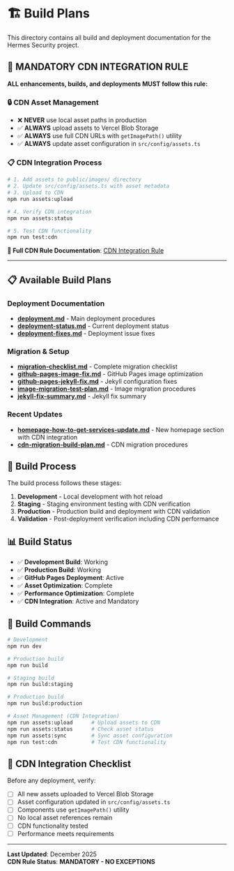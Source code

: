 # 🏗️ Build Plans

This directory contains all build and deployment documentation for the Hermes Security project.

## 🚨 **MANDATORY CDN INTEGRATION RULE**

**ALL enhancements, builds, and deployments MUST follow this rule:**

### 🔒 **CDN Asset Management**
- ❌ **NEVER** use local asset paths in production
- ✅ **ALWAYS** upload assets to Vercel Blob Storage
- ✅ **ALWAYS** use full CDN URLs with `getImagePath()` utility
- ✅ **ALWAYS** update asset configuration in `src/config/assets.ts`

### 📋 **CDN Integration Process**
```bash
# 1. Add assets to public/images/ directory
# 2. Update src/config/assets.ts with asset metadata
# 3. Upload to CDN
npm run assets:upload

# 4. Verify CDN integration
npm run assets:status

# 5. Test CDN functionality
npm run test:cdn
```

**📖 Full CDN Rule Documentation**: [CDN Integration Rule](./cdn-integration-rule.md)

---

## 📋 Available Build Plans

### Deployment Documentation
- **[deployment.md](./deployment.md)** - Main deployment procedures
- **[deployment-status.md](./deployment-status.md)** - Current deployment status
- **[deployment-fixes.md](./deployment-fixes.md)** - Deployment issue fixes

### Migration & Setup
- **[migration-checklist.md](./migration-checklist.md)** - Complete migration checklist
- **[github-pages-image-fix.md](./github-pages-image-fix.md)** - GitHub Pages image optimization
- **[github-pages-jekyll-fix.md](./github-pages-jekyll-fix.md)** - Jekyll configuration fixes
- **[image-migration-test-plan.md](./image-migration-test-plan.md)** - Image migration procedures
- **[jekyll-fix-summary.md](./jekyll-fix-summary.md)** - Jekyll fix summary

### Recent Updates
- **[homepage-how-to-get-services-update.md](./homepage-how-to-get-services-update.md)** - New homepage section with CDN integration
- **[cdn-migration-build-plan.md](./cdn-migration-build-plan.md)** - CDN migration procedures

## 🚀 Build Process

The build process follows these stages:
1. **Development** - Local development with hot reload
2. **Staging** - Staging environment testing with CDN verification
3. **Production** - Production build and deployment with CDN validation
4. **Validation** - Post-deployment verification including CDN performance

## 📊 Build Status

- ✅ **Development Build**: Working
- ✅ **Production Build**: Working
- ✅ **GitHub Pages Deployment**: Active
- ✅ **Asset Optimization**: Complete
- ✅ **Performance Optimization**: Complete
- ✅ **CDN Integration**: Active and Mandatory

## 🔧 Build Commands

```bash
# Development
npm run dev

# Production build
npm run build

# Staging build
npm run build:staging

# Production build
npm run build:production

# Asset Management (CDN Integration)
npm run assets:upload      # Upload assets to CDN
npm run assets:status      # Check asset status
npm run assets:sync        # Sync asset configuration
npm run test:cdn           # Test CDN functionality
```

## 🚀 **CDN Integration Checklist**

Before any deployment, verify:

- [ ] All new assets uploaded to Vercel Blob Storage
- [ ] Asset configuration updated in `src/config/assets.ts`
- [ ] Components use `getImagePath()` utility
- [ ] No local asset references remain
- [ ] CDN functionality tested
- [ ] Performance meets requirements

---

**Last Updated**: December 2025  
**CDN Rule Status**: **MANDATORY - NO EXCEPTIONS**
